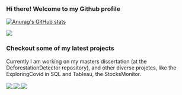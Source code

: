 ### Hi there! Welcome to my Github profile

<div>
  
[![Anurag's GitHub stats](https://github-readme-stats.vercel.app/api?username=micheldearaujo&show_icons=true&theme=dracula)](https://github.com/anuraghazra/github-readme-stats)

<a href="https://www.linkedin.com/in/michel-de-ara%C3%BAjo-947377197/" target="_blank"><img src="https://img.shields.io/badge/-LinkedIn-%230077B5?style=for-the-badge&logo=linkedin&logoColor=white" target="_blank"></a> 
  
</div>

  <div>
  
### Checkout some of my latest projects

Currently I am working on my masters dissertation (at the DeforestationDetector repository), and other diverse projetcs, like the ExploringCovid in SQL and Tableau, the StocksMonitor.
  
<a href="https://github.com/micheldearaujo/DeforestationDetector">
  <img align="center" src="https://github-readme-stats.vercel.app/api/pin/?username=micheldearaujo&repo=DeforestationDetector&theme=dracula" />
</a>

<a href="https://github.com/micheldearaujo/ExploringCovid">
  <img align="center" src="https://github-readme-stats.vercel.app/api/pin/?username=micheldearaujo&repo=ExploringCovid&theme=dracula" />
</a>

<a href="https://github.com/micheldearaujo/CryptoScreener">
  <img align="center" src="https://github-readme-stats.vercel.app/api/pin/?username=micheldearaujo&repo=CryptoScreeners&theme=dracula" />
</a>
  
  
  </div>


<!--
### Hi there 👋
**micheldearaujo/micheldearaujo** is a ✨ _special_ ✨ repository because its `README.md` (this file) appears on your GitHub profile.

Here are some ideas to get you started:

- 🔭 I’m currently working on ...
- 🌱 I’m currently learning ...
- 👯 I’m looking to collaborate on ...
- 🤔 I’m looking for help with ...
- 💬 Ask me about ...
- 📫 How to reach me: ...
- 😄 Pronouns: ...
- ⚡ Fun fact: ...
-->
